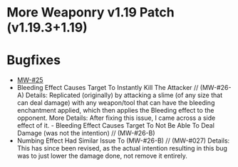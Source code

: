 # More Weaponry v1.19 Patch (v1.19.3+1.19)

# Bugfixes
- [MW-#25](https://github.com/DakotaPride/More-Weaponry/blob/master/changelog/bugfixes/MW-%2325.txt)
- Bleeding Effect Causes Target To Instantly Kill The Attacker // (MW-#26-A)
    Details: Replicated (originally) by attacking a slime (of any size that can deal damage) with any weapon/tool that can have the bleeding enchantment applied,
             which then applies the Bleeding effect to the opponent.
    More Details: After fixing this issue, I came across a side effect of it.
        - Bleeding Effect Causes Target To Not Be Able To Deal Damage (was not the intention) // (MW-#26-B)
- Numbing Effect Had Similar Issue To (MW-#26-B) // (MW-#027)
    Details: This has since been revised, as the actual intention resulting in this bug was to just lower the damage done, not remove it entirely.
